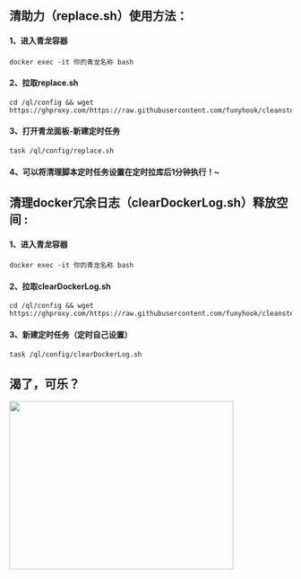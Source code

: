 
## 清助力（replace.sh）使用方法：
#### 1、进入青龙容器
``` shell
docker exec -it 你的青龙名称 bash
```
#### 2、拉取replace.sh
``` shell
cd /ql/config && wget https://ghproxy.com/https://raw.githubusercontent.com/funyhook/cleansteal/main/replace.sh
```
#### 3、打开青龙面板-新建定时任务 
``` shell
task /ql/config/replace.sh 
```
#### 4、可以将清理脚本定时任务设置在定时拉库后1分钟执行！~




## 清理docker冗余日志（clearDockerLog.sh）释放空间 :
#### 1、进入青龙容器
``` shell
docker exec -it 你的青龙名称 bash
```
#### 2、拉取clearDockerLog.sh
``` shell
cd /ql/config && wget  https://ghproxy.com/https://raw.githubusercontent.com/funyhook/cleansteal/main/clearDockerLog.sh
```
#### 3、新建定时任务（定时自己设置）

``` shell
task /ql/config/clearDockerLog.sh 
```
## 渴了，可乐？
<img src="http://static.funyhook.com/donate.jpg"  height="300" width="400">
